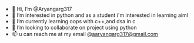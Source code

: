 - 👋 Hi, I’m @Aryangarg317
- 👀 I’m interested in python and as a student i'm interested in learning aiml
- 🌱 I’m currently learning oops with c++,and dsa in c
- 💞️ I’m looking to collaborate on project using python
- 📫 u can reach me at my email @aaryangarg317@gmail.com

<!---
Aryangarg317/Aryangarg317 is a ✨ special ✨ repository because its `README.md` (this file) appears on your GitHub profile.
You can click the Preview link to take a look at your changes.
--->
